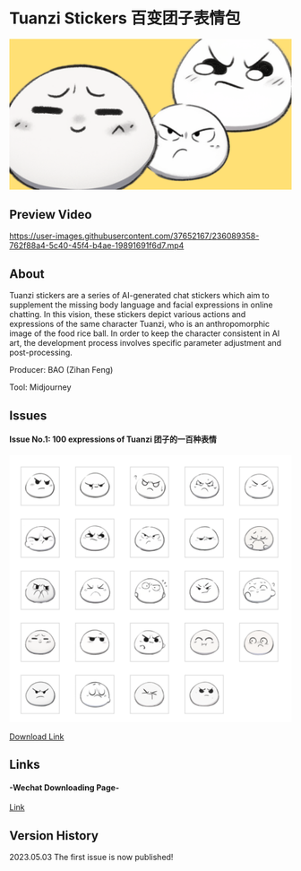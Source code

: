 # Tuanzi Stickers 百变团子表情包

![cover](cover.png)

## Preview Video


https://user-images.githubusercontent.com/37652167/236089358-762f88a4-5c40-45f4-b4ae-19891691f6d7.mp4



## About

Tuanzi stickers are a series of AI-generated chat stickers which aim to supplement the missing body language and facial expressions in online chatting. In this vision, these stickers depict various actions and expressions of the same character Tuanzi, who is an anthropomorphic image of the food rice ball. In order to keep the character consistent in AI art, the development process involves specific parameter adjustment and post-processing.

Producer: BAO (Zihan Feng)

Tool: Midjourney

## Issues

  #### Issue No.1: 100 expressions of Tuanzi 团子的一百种表情
  <img src="issue1.png" width="600" />
  
  [Download Link](https://github.com/baoatwork/Tuanzi-Stickers/raw/main/first-issue.zip)

## Links 

  #### -Wechat Downloading Page-
  [Link](https://sticker.weixin.qq.com/cgi-bin/mmemoticon-bin/emoticonview?oper=single&t=shop/detail&productid=aL2PCfwK/89qO7sF6/+I+UDhfwEjhec2ZNvdnLLJRd/Nr57n3KJ3w9f+wQeAWhK+sux02b+sjjgPxPL2l7hcvzNxpR5QLxW9eBwm6wnkI4SQ=)

## Version History
2023.05.03 The first issue is now published!
